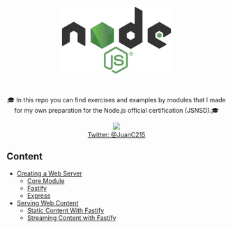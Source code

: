 <p align="center">
  <img src="https://github.com/nodejs/nodejs.dev/raw/master/src/images/nodejslogo.png" width="250" />
  <br /> <br /> <br />
</p>

<p align="center">🎓 In this repo you can find exercises and examples by modules that I made for my own preparation for the Node.js official certification (JSNSD).🎓</p>

<p align="center">
  <a title="MIT License" href="LICENSE.md">
    <img src="https://img.shields.io/github/license/gridsome/gridsome.svg?style=flat-square&label=License&colorB=6cc24a">
  </a>
  <br />
  <a title="Twitter: JuanC215" href="https://twitter.com/JuanC215">
   Twitter: @JuanC215
  </a>
  <br />
</p>

## Content

* [Creating a Web Server]
  * [Core Module]
  * [Fastify]
  * [Express]
* [Serving Web Content]
  * [Static Content With Fastify]
  * [Streaming Content with Fastify]


[Creating a Web Server]: <http://github.com/jsricarde/jsnsd-labs/tree/master/Creating-a-Web-Server>
[Core Module]: <https://github.com/jsricarde/jsnsd-labs/tree/master/Creating-a-Web-Server#core>
[Fastify]: <https://github.com/jsricarde/jsnsd-labs/tree/master/Creating-a-Web-Server#Fastify>
[Express]: <https://github.com/jsricarde/jsnsd-labs/tree/master/Creating-a-Web-Server#Express>

[Serving Web Content]: <https://github.com/jsricarde/jsnsd-labs/tree/main/serving-web-content>
[Static Content With Fastify]: <https://github.com/jsricarde/jsnsd-labs/tree/main/serving-web-content#Static-Content-With-Fastify>
[Streaming Content with Fastify]: <https://github.com/jsricarde/jsnsd-labs/tree/main/serving-web-content#Streaming-Content-with-Fastify>
